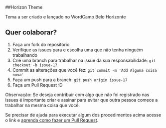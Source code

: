 ##Horizon Theme

Tema a ser criado e lançado no WordCamp Belo Horizonte

## Quer colaborar?

1. Faça um fork do repositório
2. Verifique as issues para e escolha uma que não tenha ninguém trabalhando
2. Crie uma branch para trabalhar na issue da sua responsabilidade: `git checkout -b issue-17`
3. Commit as alterações que você fez: `git commit -m 'Add Alguma coisa nova'`
4. Faça um push para a branch: `git push origin issue-17`
5. Faça um Pull Request :D

Observação: Se deseja contribuir com algo que não foi registrado nas issues é importante criar e assinar para evitar que outra pessoa comece a trabalhar na mesma coisa que você.

Se precisar de ajuda para executar algum dos procedimentos acima acesse o link e [aprenda como fazer um Pull Request](http://pythonclub.com.br/como-fazer-fork-clone-push-pull-request-no-github.html).

